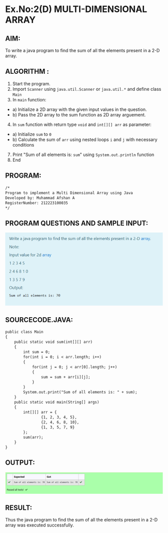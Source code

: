 # Ex.No:2(D) MULTI-DIMENSIONAL ARRAY

## AIM:
To write a java program to find the sum of all the elements present in a 2-D array.

## ALGORITHM :
1.	Start the program.
2.	Import `Scanner` using `java.util.Scanner` or `java.util.*` and define class `Main`
3.	In `main` function:
-	a) Initialize a 2D array with the given input values in the question.
-	b) Pass the 2D array to the sum function as 2D array arguement.

4.	In `sum` function with return type `void` and `int[][] arr` as parameter:

- a) Initialize `sum` to `0`
- b) Calculate the sum of `arr` using nested loops `i` and `j` with necessary conditions

7.	Print "Sum of all elements is: `sum`" using `System.out.println` function
8.	End



## PROGRAM:
 ```
/*
Program to implement a Multi Dimensional Array using Java
Developed by: Muhammad Afshan A
RegisterNumber: 212223100035
*/
```

## PROGRAM QUESTIONS AND SAMPLE INPUT:

![alt text](image.png)

## SOURCECODE.JAVA:

```
public class Main
{
    public static void sum(int[][] arr)
    {
        int sum = 0;
        for(int i = 0; i < arr.length; i++)
        {
            for(int j = 0; j < arr[0].length; j++)
            {
                sum = sum + arr[i][j];
            }
        }
        System.out.print("Sum of all elements is: " + sum);
    }
    public static void main(String[] args)
    {
        int[][] arr = {
                {1, 2, 3, 4, 5},
                {2, 4, 6, 8, 10},
                {1, 3, 5, 7, 9}
        };
        sum(arr);
    }
}
```

## OUTPUT:

![alt text](image-1.png)

## RESULT:
Thus the java program to find the sum of all the elements present in a 2-D array was executed successfully.


